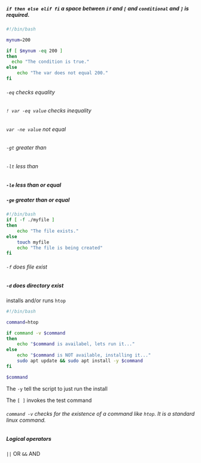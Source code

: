 ##### `if then else elif fi`  a space between `if` and `[` and `conditional` and `]` is required.

```sh
#!/bin/bash

mynum=200

if [ $mynum -eq 200 ]
then
  echo "The condition is true."
else 
	echo "The var does not equal 200."
fi
```

###### `-eq` checks equality
###### `! var -eq value` checks inequality

###### `var -ne value`  not equal
###### `-gt` greater than
###### `-lt` less than
##### `-le` less than or equal
##### `-ge` greater than or equal

```sh
#!/bin/bash
if [ -f ./myfile ]
then
	echo "The file exists."
else
	touch myfile
	echo "The file is being created"
fi

```

###### `-f` does file exist
##### `-d` does directory exist

installs and/or runs `htop`
```sh
#!/bin/bash

command=htop

if command -v $command
then
	echo "$command is availabel, lets run it..."
else
	echo "$command is NOT available, installing it..."
	sudo apt update && sudo apt install -y $command
fi

$command
```
The `-y` tell the script to just run the install

The `[ ]` invokes the test command
###### `command -v` checks for the existence of a command like `htop`.  It is a standard linux command.

##### Logical operators

`||` OR
`&&` AND
